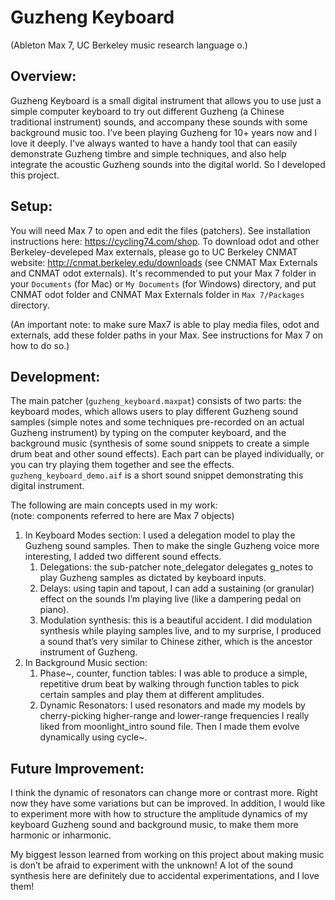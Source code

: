 # Guzheng Keyboard
(Ableton Max 7, UC Berkeley music research language o.)

## Overview:  
Guzheng Keyboard is a small digital instrument that allows you to use just a simple computer keyboard to try out different Guzheng (a Chinese traditional instrument) sounds, and accompany these sounds with some background music too. I’ve been playing Guzheng for 10+ years now and I love it deeply. I've always wanted to have a handy tool that can easily demonstrate Guzheng timbre and simple techniques, and also help integrate the acoustic Guzheng sounds into the digital world. So I developed this project.

## Setup:
You will need Max 7 to open and edit the files (patchers). See installation instructions here: https://cycling74.com/shop. To download odot and other Berkeley-develeped Max externals, please go to UC Berkeley CNMAT website: http://cnmat.berkeley.edu/downloads (see CNMAT Max Externals and CNMAT odot externals). It's recommended to put your Max 7 folder in your `Documents` (for Mac) or `My Documents` (for Windows) directory, and put CNMAT odot folder and CNMAT Max Externals folder in `Max 7/Packages` directory.      

(An important note: to make sure Max7 is able to play media files, odot and externals, add these folder paths in your Max. See instructions for Max 7 on how to do so.)

## Development:
The main patcher (`guzheng_keyboard.maxpat`) consists of two parts: the keyboard modes, which allows users to play different Guzheng sound samples (simple notes and some techniques pre-recorded on an actual Guzheng instrument) by typing on the computer keyboard, and the background music (synthesis of some sound snippets to create a simple drum beat and other sound effects). Each part can be played individually, or you can try playing them together and see the effects. `guzheng_keyboard_demo.aif` is a short sound snippet demonstrating this digital instrument. 

The following are main concepts used in my work:    
(note: components referred to here are Max 7 objects)
1. In Keyboard Modes section: I used a delegation model to play the Guzheng sound samples. Then to make the single Guzheng voice more interesting, I added two different sound effects.
      1. Delegations: the sub-patcher note_delegator delegates g_notes to play Guzheng samples as dictated by keyboard inputs.
      1. Delays: using tapin and tapout, I can add a sustaining (or granular) effect on the sounds I’m playing live (like a dampering pedal on piano).
      1. Modulation synthesis: this is a beautiful accident. I did modulation synthesis while playing samples live, and to my surprise, I produced a sound that’s very similar to Chinese zither, which is the ancestor instrument of Guzheng. 
1. In Background Music section:
      1. Phase~, counter, function tables: I was able to produce a simple, repetitive drum beat by walking through function tables to pick certain samples and play them at different amplitudes. 
      1. Dynamic Resonators: I used resonators and made my models by cherry-picking higher-range and lower-range frequencies I really liked from moonlight_intro sound file. Then I made them evolve dynamically using cycle~.

## Future Improvement:
I think the dynamic of resonators can change more or contrast more. Right now they have some variations but can be improved. In addition, I would like to experiment more with how to structure the amplitude dynamics of my keyboard Guzheng sound and background music, to make them more harmonic or inharmonic.       

My biggest lesson learned from working on this project about making music is don’t be afraid to experiment with the unknown! A lot of the sound synthesis here are definitely due to accidental experimentations, and I love them! 

